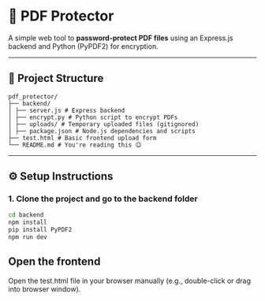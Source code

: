 # 🔐 PDF Protector

A simple web tool to **password-protect PDF files** using an Express.js backend and Python (PyPDF2) for encryption.

---

## 📁 Project Structure
```
pdf_protector/
├── backend/
│ ├── server.js # Express backend
│ ├── encrypt.py # Python script to encrypt PDFs
│ ├── uploads/ # Temporary uploaded files (gitignored)
│ ├── package.json # Node.js dependencies and scripts
├── test.html # Basic frontend upload form
└── README.md # You're reading this 😉
```

---

## ⚙️ Setup Instructions

### 1. Clone the project and go to the backend folder

```bash
cd backend
npm install
pip install PyPDF2
npm run dev
```

## Open the frontend
Open the test.html file in your browser manually (e.g., double-click or drag into browser window).
